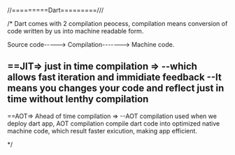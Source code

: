 //=========Dart=========///

/* Dart comes with 2 compilation peocess,
compilation means conversion of code written by us into machine readable form.

Source code-----> Compilation-------> Machine code.

==JIT=> just in time compilation => 
--which allows fast iteration and immidiate feedback
--It means you changes your code and reflect just in time without lenthy compilation
-- 

==AOT=> Ahead of time compilation => 
--AOT compilation used when we deploy dart app, AOT compilation compile dart code into optimized native machine code, which result faster exicution, making app efficient.


*/